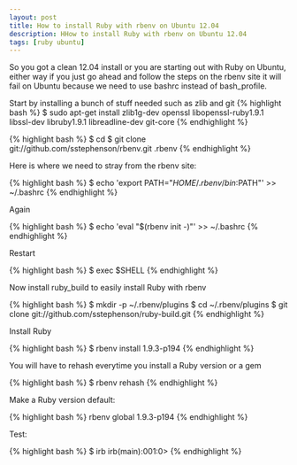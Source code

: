 ```yaml
---
layout: post
title: How to install Ruby with rbenv on Ubuntu 12.04
description: HHow to install Ruby with rbenv on Ubuntu 12.04
tags: [ruby ubuntu]
---
```


So you got a clean 12.04 install or you are starting out with Ruby on Ubuntu, either way if you
just go ahead and follow the steps on the rbenv site it will fail on Ubuntu because we need to use
bashrc instead of bash_profile.

Start by installing a bunch of stuff needed such as zlib and git
{% highlight bash %}
$ sudo apt-get install zlib1g-dev openssl libopenssl-ruby1.9.1 libssl-dev libruby1.9.1 libreadline-dev git-core
{% endhighlight %}


{% highlight bash %}
$ cd
$ git clone git://github.com/sstephenson/rbenv.git .rbenv
{% endhighlight %}

Here is where we need to stray from the rbenv site:

{% highlight bash %}
$ echo 'export PATH="$HOME/.rbenv/bin:$PATH"' >> ~/.bashrc
{% endhighlight %}

Again

{% highlight bash %}
$ echo 'eval "$(rbenv init -)"' >> ~/.bashrc
{% endhighlight %}

Restart 

{% highlight bash %}
$ exec $SHELL
{% endhighlight %}

Now install ruby_build to easily install Ruby with rbenv

{% highlight bash %}
$ mkdir -p ~/.rbenv/plugins
$ cd ~/.rbenv/plugins
$ git clone git://github.com/sstephenson/ruby-build.git
{% endhighlight %}

Install Ruby

{% highlight bash %}
$ rbenv install 1.9.3-p194
{% endhighlight %}

You will have to rehash everytime you install a Ruby version or a gem

{% highlight bash %}
$ rbenv rehash
{% endhighlight %}

Make a Ruby version default:

{% highlight bash %}
rbenv global 1.9.3-p194
{% endhighlight %}

Test:

{% highlight bash %}
$ irb
irb(main):001:0> 
{% endhighlight %}
